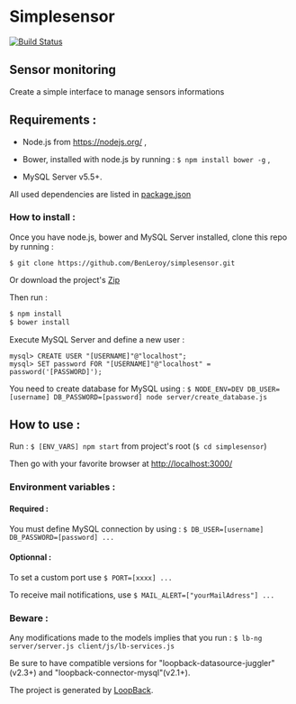 # Simplesensor

[![Build Status](https://travis-ci.org/BenLeroy/simplesensor.svg?branch=master)](https://travis-ci.org/BenLeroy/simplesensor)

## Sensor monitoring

Create a simple interface to manage sensors informations


## Requirements :

- Node.js from https://nodejs.org/ ,

- Bower, installed with node.js by running : `$ npm install bower -g` ,

- MySQL Server v5.5+.


All used dependencies are listed in [package.json](https://github.com/BenLeroy/simplesensor/blob/master/package.json)


###  How to install :

Once you have node.js, bower and MySQL Server installed, clone this repo by running :

`$ git clone https://github.com/BenLeroy/simplesensor.git`

Or download the project's [Zip](https://github.com/BenLeroy/simplesensor/archive/master.zip)

Then run :

```bash
$ npm install
$ bower install
```

Execute MySQL Server and define a new user : 

```
mysql> CREATE USER "[USERNAME]"@"localhost";
mysql> SET password FOR "[USERNAME]"@"localhost" = password('[PASSWORD]');
```

You need to create database for MySQL using : `$ NODE_ENV=DEV DB_USER=[username] DB_PASSWORD=[password] node server/create_database.js`


## How to use :


Run : `$ [ENV_VARS] npm start` from project's root (`$ cd simplesensor`)

Then go with your favorite browser at [http://localhost:3000/](http://localhost:3000/)


### Environment variables :

#### Required :

You must define MySQL connection by using : `$ DB_USER=[username] DB_PASSWORD=[password] ...`


#### Optionnal :

To set a custom port use `$ PORT=[xxxx] ...`

To receive mail notifications, use `$ MAIL_ALERT=["yourMailAdress"] ...`


### Beware :


Any modifications made to the models implies that you run : `$ lb-ng server/server.js client/js/lb-services.js`

Be sure to have compatible versions for "loopback-datasource-juggler"(v2.3+) and "loopback-connector-mysql"(v2.1+).



The project is generated by [LoopBack](http://loopback.io).
